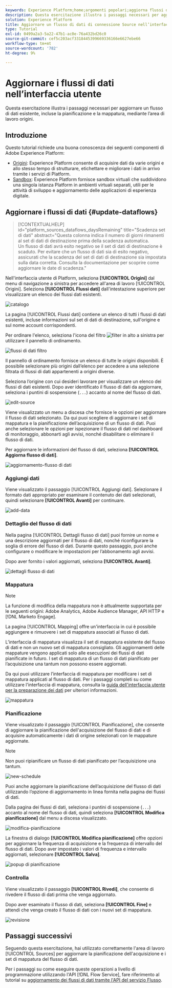 ```yaml
---
keywords: Experience Platform;home;argomenti popolari;aggiorna flussi di dati;modifica pianificazione
description: Questa esercitazione illustra i passaggi necessari per aggiornare una pianificazione del flusso di dati, incluse la frequenza di acquisizione e la frequenza di intervallo, utilizzando l’area di lavoro Origini.
solution: Experience Platform
title: Aggiornare un flusso di dati di connessione Source nell’interfaccia utente
type: Tutorial
exl-id: 0499a2a3-5a22-47b1-ac0e-76a432bd26c0
source-git-commit: cef5c203acf3318445399669336166e6627ebe66
workflow-type: tm+mt
source-wordcount: '782'
ht-degree: 9%

---
```


# Aggiornare i flussi di dati nell’interfaccia utente

Questa esercitazione illustra i passaggi necessari per aggiornare un flusso di dati esistente, incluse la pianificazione e la mappatura, mediante l’area di lavoro origini.

## Introduzione

Questo tutorial richiede una buona conoscenza dei seguenti componenti di Adobe Experience Platform:

* [Origini](../../home.md): Experience Platform consente di acquisire dati da varie origini e allo stesso tempo di strutturare, etichettare e migliorare i dati in arrivo tramite i servizi di Platform.
* [Sandbox](../../../sandboxes/home.md): Experience Platform fornisce sandbox virtuali che suddividono una singola istanza Platform in ambienti virtuali separati, utili per le attività di sviluppo e aggiornamento delle applicazioni di esperienza digitale.

## Aggiornare i flussi di dati {#update-dataflows}

>[!CONTEXTUALHELP]
>id="platform_sources_dataflows_daysRemaining"
>title="Scadenza set di dati"
>abstract="Questa colonna indica il numero di giorni rimanenti al set di dati di destinazione prima della scadenza automatica.<br>Un flusso di dati avrà esito negativo se il set di dati di destinazione è scaduto. Per evitare che un flusso di dati sia di esito negativo, assicurati che la scadenza del set di dati di destinazione sia impostata sulla data corretta. Consulta la documentazione per scoprire come aggiornare le date di scadenza."

Nell&#39;interfaccia utente di Platform, seleziona **[!UICONTROL Origini]** dal menu di navigazione a sinistra per accedere all&#39;area di lavoro [!UICONTROL Origini]. Seleziona **[!UICONTROL Flussi dati]** dall&#39;intestazione superiore per visualizzare un elenco dei flussi dati esistenti.

![catalogo](../../images/tutorials/update-dataflows/catalog.png)

La pagina [!UICONTROL Flussi dati] contiene un elenco di tutti i flussi di dati esistenti, incluse informazioni sul set di dati di destinazione, sull&#39;origine e sul nome account corrispondenti.

Per ordinare l&#39;elenco, seleziona l&#39;icona del filtro ![filter](../../images/tutorials/update/filter.png) in alto a sinistra per utilizzare il pannello di ordinamento.

![flussi di dati filtro](../../images/tutorials/update-dataflows/filter-dataflows.png)

Il pannello di ordinamento fornisce un elenco di tutte le origini disponibili. È possibile selezionare più origini dall’elenco per accedere a una selezione filtrata di flussi di dati appartenenti a origini diverse.

Seleziona l’origine con cui desideri lavorare per visualizzare un elenco dei flussi di dati esistenti. Dopo aver identificato il flusso di dati da aggiornare, seleziona i puntini di sospensione (`...`) accanto al nome del flusso di dati.

![edit-source](../../images/tutorials/update-dataflows/edit-source.png)

Viene visualizzato un menu a discesa che fornisce le opzioni per aggiornare il flusso di dati selezionato. Da qui puoi scegliere di aggiornare i set di mappatura e la pianificazione dell’acquisizione di un flusso di dati. Puoi anche selezionare le opzioni per ispezionare il flusso di dati nel dashboard di monitoraggio, abbonarti agli avvisi, nonché disabilitare o eliminare il flusso di dati.

Per aggiornare le informazioni del flusso di dati, seleziona **[!UICONTROL Aggiorna flusso di dati]**.

![aggiornamento-flusso di dati](../../images/tutorials/update-dataflows/update-dataflow.png)

### Aggiungi dati

Viene visualizzato il passaggio [!UICONTROL Aggiungi dati]. Selezionare il formato dati appropriato per esaminare il contenuto dei dati selezionati, quindi selezionare **[!UICONTROL Avanti]** per continuare.

![add-data](../../images/tutorials/update-dataflows/add-data.png)

### Dettaglio del flusso di dati

Nella pagina [!UICONTROL Dettagli flusso di dati] puoi fornire un nome e una descrizione aggiornati per il flusso di dati, nonché riconfigurare la soglia di errore del flusso di dati. Durante questo passaggio, puoi anche configurare o modificare le impostazioni per l’abbonamento agli avvisi.

Dopo aver fornito i valori aggiornati, seleziona **[!UICONTROL Avanti]**.

![dettagli flusso di dati](../../images/tutorials/update-dataflows/dataflow-detail.png)

### Mappatura

>[!NOTE]
>
>La funzione di modifica della mappatura non è attualmente supportata per le seguenti origini: Adobe Analytics, Adobe Audience Manager, API HTTP e [!DNL Marketo Engage].

La pagina [!UICONTROL Mapping] offre un&#39;interfaccia in cui è possibile aggiungere e rimuovere i set di mappatura associati al flusso di dati.

L’interfaccia di mappatura visualizza il set di mappatura esistente del flusso di dati e non un nuovo set di mappatura consigliato. Gli aggiornamenti delle mappature vengono applicati solo alle esecuzioni dei flussi di dati pianificate in futuro. I set di mappatura di un flusso di dati pianificato per l’acquisizione una tantum non possono essere aggiornati.

Da qui puoi utilizzare l’interfaccia di mappatura per modificare i set di mappatura applicati al flusso di dati. Per i passaggi completi su come utilizzare l&#39;interfaccia di mappatura, consulta la [guida dell&#39;interfaccia utente per la preparazione dei dati](../../../data-prep/ui/mapping.md) per ulteriori informazioni.

![mappatura](../../images/tutorials/update-dataflows/mapping.png)

### Pianificazione

Viene visualizzato il passaggio [!UICONTROL Pianificazione], che consente di aggiornare la pianificazione dell&#39;acquisizione del flusso di dati e di acquisire automaticamente i dati di origine selezionati con le mappature aggiornate.

>[!NOTE]
>
>Non puoi ripianificare un flusso di dati pianificato per l’acquisizione una tantum.

![new-schedule](../../images/tutorials/update-dataflows/new-schedule.png)

Puoi anche aggiornare la pianificazione dell’acquisizione del flusso di dati utilizzando l’opzione di aggiornamento in linea fornita nella pagina dei flussi di dati.

Dalla pagina dei flussi di dati, seleziona i puntini di sospensione (`...`) accanto al nome del flusso di dati, quindi seleziona **[!UICONTROL Modifica pianificazione]** dal menu a discesa visualizzato.

![modifica-pianificazione](../../images/tutorials/update-dataflows/edit-schedule.png)

La finestra di dialogo **[!UICONTROL Modifica pianificazione]** offre opzioni per aggiornare la frequenza di acquisizione e la frequenza di intervallo del flusso di dati. Dopo aver impostato i valori di frequenza e intervallo aggiornati, selezionare **[!UICONTROL Salva]**.

![popup di pianificazione](../../images/tutorials/update-dataflows/schedule-pop-up.png)

### Controlla

Viene visualizzato il passaggio **[!UICONTROL Rivedi]**, che consente di rivedere il flusso di dati prima che venga aggiornato.

Dopo aver esaminato il flusso di dati, seleziona **[!UICONTROL Fine]** e attendi che venga creato il flusso di dati con i nuovi set di mappatura.

![revisione](../../images/tutorials/update-dataflows/review.png)

## Passaggi successivi

Seguendo questa esercitazione, hai utilizzato correttamente l&#39;area di lavoro [!UICONTROL Sources] per aggiornare la pianificazione dell&#39;acquisizione e i set di mappatura del flusso di dati.

Per i passaggi su come eseguire queste operazioni a livello di programmazione utilizzando l&#39;API [!DNL Flow Service], fare riferimento al tutorial su [aggiornamento dei flussi di dati tramite l&#39;API del servizio Flusso](../../tutorials/api/update-dataflows.md).
